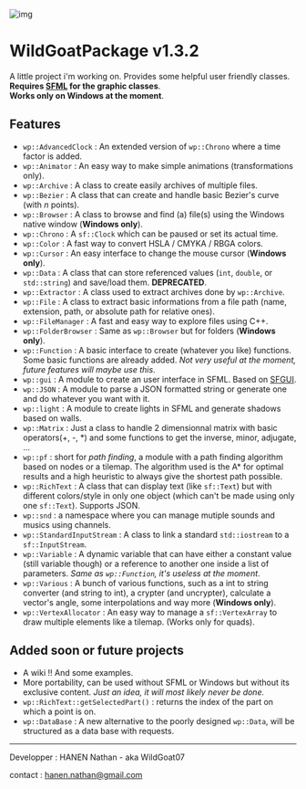 ![img](https://github.com/WildGoat07/WildGoatPackage-Release/blob/master/logo%20x256.png)

# WildGoatPackage v1.3.2

A little project i'm working on. Provides some helpful user friendly classes.<br/>**Requires [SFML](https://www.sfml-dev.org/index.php) for the graphic classes**.<br/>**Works only on Windows at the moment**.

## Features

* `wp::AdvancedClock` : An extended version of `wp::Chrono` where a time factor is added.
* `wp::Animator` : An easy way to make simple animations (transformations only).
* `wp::Archive` : A class to create easily archives of multiple files.
* `wp::Bezier` : A class that can create and handle basic Bezier's curve (with *n* points).
* `wp::Browser` : A class to browse and find (a) file(s) using the Windows native window (**Windows only**).
* `wp::Chrono` : A `sf::Clock` which can be paused or set its actual time.
* `wp::Color` : A fast way to convert HSLA / CMYKA / RBGA colors.
* `wp::Cursor` : An easy interface to change the mouse cursor (**Windows only**).
* `wp::Data` : A class that can store referenced values (`int`, `double`, or `std::string`) and save/load them. **DEPRECATED**.
* `wp::Extractor` : A class used to extract archives done by `wp::Archive`.
* `wp::File` : A class to extract basic informations from a file path (name, extension, path, or absolute path for relative ones).
* `wp::FileManager` : A fast and easy way to explore files using C++.
* `wp::FolderBrowser` : Same as `wp::Browser` but for folders (**Windows only**).
* `wp::Function` : A basic interface to create (whatever you like) functions. Some basic functions are already added. *Not very useful at the moment, future features will maybe use this*.
* `wp::gui` : A module to create an user interface in SFML. Based on [SFGUI](https://github.com/TankOs/SFGUI).
* `wp::JSON` : A module to parse a JSON formatted string or generate one and do whatever you want with it.
* `wp::light` : A module to create lights in SFML and generate shadows based on walls.
* `wp::Matrix` : Just a class to handle 2 dimensionnal matrix with basic operators(+, -, \*) and some functions to get the inverse, minor, adjugate, ...
* `wp::pf` : short for *path finding*, a module with a path finding algorithm based on nodes or a tilemap. The algorithm used is the A\* for optimal results and a high heuristic to always give the shortest path possible. 
* `wp::RichText` : A class that can display text (like `sf::Text`) but with different colors/style in only one object (which can't be made using only one `sf::Text`). Supports JSON.
* `wp::snd` : a namespace where you can manage mutiple sounds and musics using channels.
* `wp::StandardInputStream` : A class to link a standard `std::iostream` to a `sf::InputStream`. 
* `wp::Variable` : A dynamic variable that can have either a constant value (still variable though) or a reference to another one inside a list of parameters. *Same as `wp::Function`, it's useless at the moment*.
* `wp::Various` : A bunch of various functions, such as a int to string converter (and string to int), a crypter (and uncrypter), calculate a vector's angle, some interpolations and way more (**Windows only**).
* `wp::VertexAllocator` : An easy way to manage a `sf::VertexArray` to draw multiple elements like a tilemap. (Works only for quads).

## Added soon or future projects

* A wiki !! And some examples.
* More portability, can be used without SFML or Windows but without its exclusive content. *Just an idea, it will most likely never be done.*
* `wp::RichText::getSelectedPart()` : returns the index of the part on which a point is on.
* `wp::DataBase` : A new alternative to the poorly designed `wp::Data`, will be structured as a data base with requests.

---

Developper : HANEN Nathan - aka WildGoat07

contact : hanen.nathan@gmail.com
